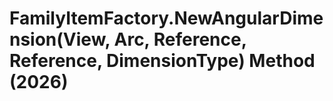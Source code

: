 # FamilyItemFactory.NewAngularDimension(View, Arc, Reference, Reference, DimensionType) Method (2026)

﻿